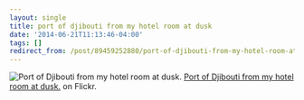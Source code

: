 ```yaml
---
layout: single
title: port of djibouti from my hotel room at dusk
date: '2014-06-21T11:13:46-04:00'
tags: []
redirect_from: /post/89459252880/port-of-djibouti-from-my-hotel-room-at-disk-on
---
```

![Port of Djibouti from my hotel room at dusk.](https://64.media.tumblr.com/54917df400b0de4cd51ea76c1c0dd4e7/tumblr_n7iyaywNpy1szvcjuo1_640.jpg)
[Port of Djibouti from my hotel room at dusk.](https://www.flickr.com/photos/rhwood/14493260003/) on Flickr.
